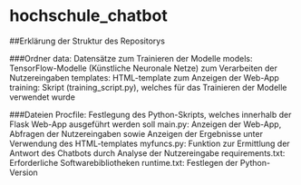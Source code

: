 # hochschule_chatbot

##Erklärung der Struktur des Repositorys

###Ordner
data: Datensätze zum Trainieren der Modelle
models: TensorFlow-Modelle (Künstliche Neuronale Netze) zum Verarbeiten der Nutzereingaben
templates: HTML-template zum Anzeigen der Web-App
training: Skript (training_script.py), welches für das Trainieren der Modelle verwendet wurde

###Dateien
Procfile: Festlegung des Python-Skripts, welches innerhalb der Flask Web-App ausgeführt werden soll
main.py: Anzeigen der Web-App, Abfragen der Nutzereingaben sowie Anzeigen der Ergebnisse unter Verwendung des HTML-templates
myfuncs.py: Funktion zur Ermittlung der Antwort des Chatbots durch Analyse der Nutzereingabe
requirements.txt: Erforderliche Softwarebibliotheken
runtime.txt: Festlegen der Python-Version

